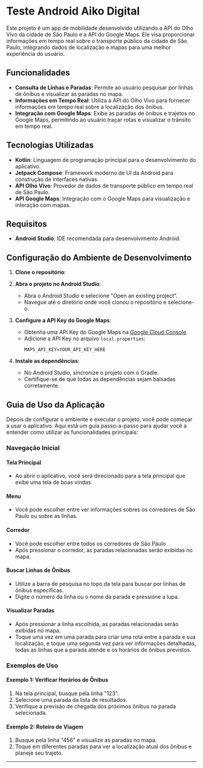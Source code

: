 # Teste Android Aiko Digital

Este projeto é um app de mobilidade desenvolvido utilizando a API do Olho Vivo da cidade de São Paulo e a API do Google Maps. Ele visa proporcionar informações em tempo real sobre o transporte público da cidade de São Paulo, integrando dados de localização e mapas para uma melhor experiência do usuário.

## Funcionalidades

- **Consulta de Linhas e Paradas**: Permite ao usuário pesquisar por linhas de ônibus e visualizar as paradas no mapa.
- **Informações em Tempo Real**: Utiliza a API do Olho Vivo para fornecer informações em tempo real sobre a localização dos ônibus.
- **Integração com Google Maps**: Exibe as paradas de ônibus e trajetos no Google Maps, permitindo ao usuário traçar rotas e visualizar o trânsito em tempo real.

## Tecnologias Utilizadas

- **Kotlin**: Linguagem de programação principal para o desenvolvimento do aplicativo.
- **Jetpack Compose**: Framework moderno de UI da Android para construção de interfaces nativas.
- **API Olho Vivo**: Provedor de dados de transporte público em tempo real de São Paulo.
- **API Google Maps**: Integração com o Google Maps para visualização e interação com mapas.

## Requisitos

- **Android Studio**: IDE recomendada para desenvolvimento Android.

## Configuração do Ambiente de Desenvolvimento

1. **Clone o repositório**:

2. **Abra o projeto no Android Studio**:
    - Abra o Android Studio e selecione "Open an existing project".
    - Navegue até o diretório onde você clonou o repositório e selecione-o.

3. **Configure a API Key do Google Maps**:
    - Obtenha uma API Key do Google Maps na [Google Cloud Console](https://console.cloud.google.com/).
    - Adicione a API Key no arquivo `local.properties`:
      ```
      MAPS_API_KEY=YOUR_API_KEY_HERE
      ```

4. **Instale as dependências**:
    - No Android Studio, sincronize o projeto com o Gradle.
    - Certifique-se de que todas as dependências sejam baixadas corretamente.

## Guia de Uso da Aplicação

Depois de configurar o ambiente e executar o projeto, você pode começar a usar o aplicativo. Aqui está um guia passo-a-passo para ajudar você a entender como utilizar as funcionalidades principais:

### Navegação Inicial

#### Tela Principal

- Ao abrir o aplicativo, você será direcionado para a tela principal que exibe uma tela de boas vindas.

#### Menu

- Você pode escolher entre ver informações sobres os corredores de São Paulo ou sobre as linhas.

#### Corredor

- Você pode escolher entre todos os corredores de São Paulo
- Após pressionar o corredor, as paradas relacionadas serão exibidas no mapa.

#### Buscar Linhas de Ônibus

- Utilize a barra de pesquisa no topo da tela para buscar por linhas de ônibus específicas.
- Digite o número da linha ou o nome da parada e pressione a lupa.

#### Visualizar Paradas

- Após pressionar a linha escolhida, as paradas relacionadas serão exibidas no mapa.
- Toque uma vez em uma parada para criar uma rota entre a parada e sua localização, e toque uma segunda vez para ver informações detalhadas, todas as linhas que a 
parada atende e os horários de ônibus previstos.

### Exemplos de Uso

#### Exemplo 1: Verificar Horários de Ônibus

1. Na tela principal, busque pela linha "123".
2. Selecione uma parada da lista de resultados.
3. Verifique a previsão de chegada dos próximos ônibus na parada selecionada.

#### Exemplo 2: Roteiro de Viagem

1. Busque pela linha "456" e visualize as paradas no mapa.
2. Toque em diferentes paradas para ver a localização atual dos ônibus e planeje seu trajeto.

---
